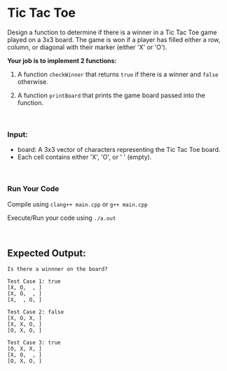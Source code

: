 # Tic Tac Toe

Design a function to determine if there is a winner in a Tic Tac Toe game played on a 3x3 board.
The game is won if a player has filled either a row, column, or diagonal with their marker
(either 'X' or 'O').

**Your job is to implement 2 functions:**

1. A function `checkWinner` that
   returns `true` if there is a winner and `false` otherwise.

2. A function `printBoard` that
   prints the game board passed into the function.
<br />

### Input:
- board: A 3x3 vector of characters representing the Tic Tac Toe board.
- Each cell contains either 'X', 'O', or ' ' (empty).

<br />

### Run Your Code

Compile using `clang++ main.cpp` or `g++ main.cpp`

Execute/Run your code using `./a.out`

<br />


## Expected Output:

```
Is there a winnner on the board?

Test Case 1: true
[X, O,  , ]
[X, O,  , ]
[X,  , O, ]

Test Case 2: false
[X, O, X, ]
[X, X, O, ]
[O, X, O, ]

Test Case 3: true
[O, X, X, ]
[X, O,  , ]
[O, X, O, ]
```
